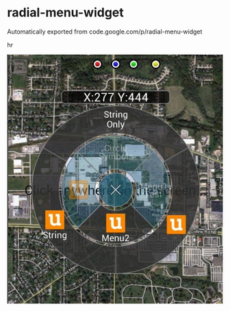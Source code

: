 # radial-menu-widget
Automatically exported from code.google.com/p/radial-menu-widget

hr

![](/pictures/20160419143442.png)